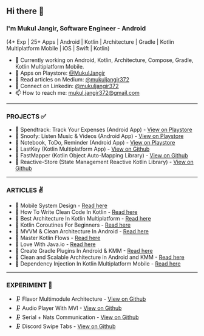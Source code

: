 ## Hi there 👋
### I'm Mukul Jangir, Software Engineer - Android
(4+ Exp | 25+ Apps | Android | Kotlin | Architecture | Gradle | Kotlin Multiplatform Mobile | iOS | Swift | Kotlin)

- 🔭 Currently working on Android, Kotlin, Architecture, Compose, Gradle, Kotlin Multiplatform Mobile.
- 📌 Apps on Playstore: [@MukulJangir](https://play.google.com/store/apps/developer?id=Mukul+Jangir)
- 📝 Read articles on Medium: [@mukuljangir372](https://medium.com/@mukuljangir372)
- 🍉 Connect on Linkedin: [@mukuljangir372](https://www.linkedin.com/in/mukuljangir372)
- 📫 How to reach me: mukul.jangir372@gmail.com
  
---
### PROJECTS ✅
- 📌 Spendtrack: Track Your Expenses (Android App) - [View on Playstore](https://play.google.com/store/apps/details?id=com.mu.jan.spendtrack)
- 📌 Snoofy: Listen Music & Videos (Android App) - [View on Playstore](https://play.google.com/store/apps/details?id=com.mu.jan.snoofy_freemusicandvideos)
- 📌 Notebook, ToDo, Reminder (Android App) - [View on Playstore](https://play.google.com/store/apps/details?id=com.mu.jan.xnody.application)
- 📌 LastKey (Kotlin Multiplatform App) - [View on Github](https://github.com/Mukuljangir372/LastKey-Multiplatform)
- 📌 FastMapper (Kotlin Object Auto-Mapping Library) - [View on Github](https://github.com/Mukuljangir372/fastmapper)
- 📌 Reactive-Store (State Management Reactive Kotlin Library) - [View on Github](https://github.com/Mukuljangir372/Reactive-Store)

---
### ARTICLES ✌️
- 📝 Mobile System Design - [Read here](https://medium.com/@mukuljangir372/mobile-system-design-7f50a3d3d7b3)
- 📝 How To Write Clean Code In Kotlin - [Read here](https://medium.com/@mukuljangir372/how-to-write-clean-code-in-kotlin-f4722fa546a4)
- 📝 Best Architecture In Kotlin Multiplatform - [Read here](https://medium.com/@mukuljangir372/best-architecture-in-kotlin-multiplatform-7b8ca5ec05eb)
- 📝 Kotlin Coroutines For Beginners - [Read here](https://medium.com/@mukuljangir372/kotlin-coroutines-for-beginners-97ce3d5c6f23)
- 📝 MVVM & Clean Architecture In Android - [Read here](https://medium.com/@mukuljangir372/mvvm-clean-architecture-in-android-e0382662f96a)
- 📝 Master Kotlin Flows - [Read here](https://medium.com/@mukuljangir372/master-kotlin-flows-e34670715ed5)
- 📝 Love With Java.io - [Read here](https://medium.com/@mukuljangir372/love-with-java-io-acbff70a7397)
- 📝 Create Gradle Plugins In Android & KMM - [Read here](https://medium.com/@mukuljangir372/how-to-create-gradle-plugins-in-android-kotlin-multiplatform-mobile-37ede2ac9081)
- 📝 Clean and Scalable Architecture in Android and KMM - [Read here](https://betterprogramming.pub/how-to-setup-a-clean-and-scalable-architecture-in-android-and-kotlin-for-multiplatform-mobile-apps-eeba0948545c)
- 📝 Dependency Injection In Kotlin Multiplatform Mobile - [Read here](https://medium.com/@mukuljangir372/dependency-injection-in-kotlin-multiplatform-mobile-5e60c45c5010)

---
### EXPERIMENT 🧪
- 🗜️ Flavor Multimodule Architecture - [View on Github](https://github.com/Mukuljangir372/Powerfull-Multi-Module-With-Flavor)
- 🗜️ Audio Player With MVI - [View on Github](https://github.com/Mukuljangir372/Audio-Player-MVI-Android)
- 🗜️ Serial + Nats Communication - [View on Github](https://github.com/Mukuljangir372/serial-nats-communication) 
- 🗜️ Discord Swipe Tabs - [View on Github](https://github.com/Mukuljangir372/discord-swipe-tabs)













